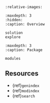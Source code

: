 ```{include} ../../README.md
:relative-images:
```

```{toctree}
:maxdepth: 3
:hidden:
:caption: Overview

solution
explore
``` 

```{toctree}
:maxdepth: 3
:caption: Package 

modules
```

## Resources

- {ref}`genindex`
- {ref}`modindex`
- {ref}`search`

